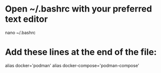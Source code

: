 # Open ~/.bashrc with your preferred text editor

nano ~/.bashrc

# Add these lines at the end of the file:

alias docker='podman'
alias docker-compose='podman-compose'
